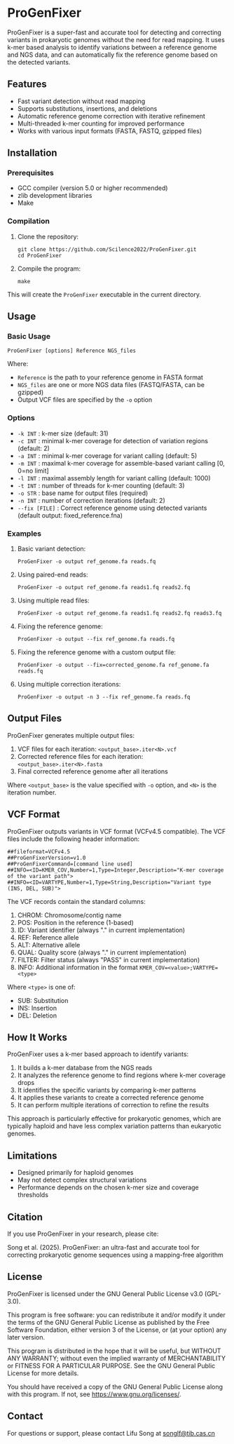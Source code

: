 # ProGenFixer

ProGenFixer is a super-fast and accurate tool for detecting and correcting variants in prokaryotic genomes without the need for read mapping. It uses k-mer based analysis to identify variations between a reference genome and NGS data, and can automatically fix the reference genome based on the detected variants.

## Features

- Fast variant detection without read mapping
- Supports substitutions, insertions, and deletions
- Automatic reference genome correction with iterative refinement
- Multi-threaded k-mer counting for improved performance
- Works with various input formats (FASTA, FASTQ, gzipped files)

## Installation

### Prerequisites

- GCC compiler (version 5.0 or higher recommended)
- zlib development libraries
- Make

### Compilation

1. Clone the repository:
   ```
   git clone https://github.com/Scilence2022/ProGenFixer.git
   cd ProGenFixer
   ```

2. Compile the program:
   ```
   make
   ```

This will create the `ProGenFixer` executable in the current directory.

## Usage

### Basic Usage

```
ProGenFixer [options] Reference NGS_files
```

Where:
- `Reference` is the path to your reference genome in FASTA format
- `NGS_files` are one or more NGS data files (FASTQ/FASTA, can be gzipped)
- Output VCF files are specified by the `-o` option

### Options

- `-k INT` : k-mer size (default: 31)
- `-c INT` : minimal k-mer coverage for detection of variation regions (default: 2)
- `-a INT` : minimal k-mer coverage for variant calling (default: 5)
- `-m INT` : maximal k-mer coverage for assemble-based variant calling [0, 0=no limit]
- `-l INT` : maximal assembly length for variant calling (default: 1000)
- `-t INT` : number of threads for k-mer counting (default: 3)
- `-o STR` : base name for output files (required)
- `-n INT` : number of correction iterations (default: 2)
- `--fix [FILE]` : Correct reference genome using detected variants (default output: fixed_reference.fna)

### Examples

1. Basic variant detection:
   ```
   ProGenFixer -o output ref_genome.fa reads.fq
   ```

2. Using paired-end reads:
   ```
   ProGenFixer -o output ref_genome.fa reads1.fq reads2.fq
   ```

3. Using multiple read files:
   ```
   ProGenFixer -o output ref_genome.fa reads1.fq reads2.fq reads3.fq
   ```

4. Fixing the reference genome:
   ```
   ProGenFixer -o output --fix ref_genome.fa reads.fq
   ```

5. Fixing the reference genome with a custom output file:
   ```
   ProGenFixer -o output --fix=corrected_genome.fa ref_genome.fa reads.fq
   ```

6. Using multiple correction iterations:
   ```
   ProGenFixer -o output -n 3 --fix ref_genome.fa reads.fq
   ```

## Output Files

ProGenFixer generates multiple output files:

1. VCF files for each iteration: `<output_base>.iter<N>.vcf`
2. Corrected reference files for each iteration: `<output_base>.iter<N>.fasta`
3. Final corrected reference genome after all iterations

Where `<output_base>` is the value specified with `-o` option, and `<N>` is the iteration number.

## VCF Format

ProGenFixer outputs variants in VCF format (VCFv4.5 compatible). The VCF files include the following header information:

```
##fileformat=VCFv4.5
##ProGenFixerVersion=v1.0
##ProGenFixerCommand=[command line used]
##INFO=<ID=KMER_COV,Number=1,Type=Integer,Description="K-mer coverage of the variant path">
##INFO=<ID=VARTYPE,Number=1,Type=String,Description="Variant type (INS, DEL, SUB)">
```

The VCF records contain the standard columns:

1. CHROM: Chromosome/contig name
2. POS: Position in the reference (1-based)
3. ID: Variant identifier (always "." in current implementation)
4. REF: Reference allele
5. ALT: Alternative allele
6. QUAL: Quality score (always "." in current implementation)
7. FILTER: Filter status (always "PASS" in current implementation)
8. INFO: Additional information in the format `KMER_COV=<value>;VARTYPE=<type>`

Where `<type>` is one of:
- SUB: Substitution
- INS: Insertion
- DEL: Deletion

## How It Works

ProGenFixer uses a k-mer based approach to identify variants:

1. It builds a k-mer database from the NGS reads
2. It analyzes the reference genome to find regions where k-mer coverage drops
3. It identifies the specific variants by comparing k-mer patterns
4. It applies these variants to create a corrected reference genome
5. It can perform multiple iterations of correction to refine the results

This approach is particularly effective for prokaryotic genomes, which are typically haploid and have less complex variation patterns than eukaryotic genomes.

## Limitations

- Designed primarily for haploid genomes
- May not detect complex structural variations
- Performance depends on the chosen k-mer size and coverage thresholds

## Citation

If you use ProGenFixer in your research, please cite:

Song et al. (2025). ProGenFixer: an ultra-fast and accurate tool for correcting prokaryotic genome sequences using a mapping-free algorithm

## License

ProGenFixer is licensed under the GNU General Public License v3.0 (GPL-3.0).

This program is free software: you can redistribute it and/or modify it under the terms of the GNU General Public License as published by the Free Software Foundation, either version 3 of the License, or (at your option) any later version.

This program is distributed in the hope that it will be useful, but WITHOUT ANY WARRANTY; without even the implied warranty of MERCHANTABILITY or FITNESS FOR A PARTICULAR PURPOSE. See the GNU General Public License for more details.

You should have received a copy of the GNU General Public License along with this program. If not, see <https://www.gnu.org/licenses/>.

## Contact

For questions or support, please contact Lifu Song at songlf@tib.cas.cn
